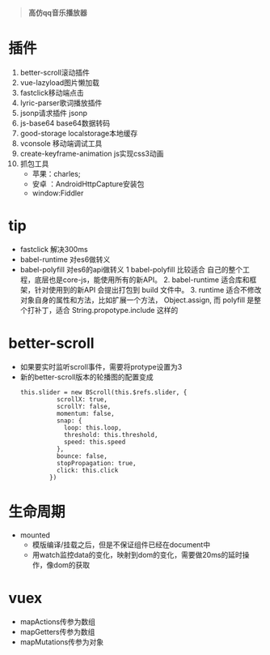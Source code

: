 > **高仿qq音乐播放器**

# 插件
1. better-scroll滚动插件
2. vue-lazyload图片懒加载
3. fastclick移动端点击
4. lyric-parser歌词播放插件
5. jsonp请求插件 jsonp
6. js-base64 base64数据转码 
7. good-storage localstorage本地缓存
8. vconsole 移动端调试工具
9. create-keyframe-animation js实现css3动画
10. 抓包工具
    * 苹果：charles;
    * 安卓 ：AndroidHttpCapture安装包
    * window:Fiddler
    
# tip

* fastclick 解决300ms
* babel-runtime 对es6做转义
* babel-polyfill  对es6的api做转义
  1 babel-polyfill 比较适合 自己的整个工程，底层也是core-js，能使用所有的新API。
  2. babel-runtime 适合库和框架，针对使用到的新API 会提出打包到 build 文件中。
  3. runtime 适合不修改对象自身的属性和方法，比如扩展一个方法， Object.assign, 而 polyfill 是整个打补丁，适合 String.propotype.include 这样的

# better-scroll
* 如果要实时监听scroll事件，需要将protype设置为3
* 新的better-scroll版本的轮播图的配置变成
    ````
    this.slider = new BScroll(this.$refs.slider, {
              scrollX: true,
              scrollY: false,
              momentum: false,
              snap: {
                loop: this.loop,
                threshold: this.threshold,
                speed: this.speed
              },
              bounce: false,
              stopPropagation: true,
              click: this.click
            })
    ````

# 生命周期
* mounted
  * 模版编译/挂载之后，但是不保证组件已经在document中
  * 用watch监控data的变化，映射到dom的变化，需要做20ms的延时操作，像dom的获取
  
# vuex
  * mapActions传参为数组
  * mapGetters传参为数组
  * mapMutations传参为对象


